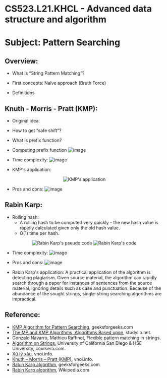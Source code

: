 # CS523.L21.KHCL - Advanced data structure and algorithm
# Subject: Pattern Searching
## Overview:
- What is “String Pattern Matching”?

- First concepts: Naive approach (Bruth Force)

- Definitions
## Knuth - Morris - Pratt (KMP):
- Original idea.
- How to get “safe shift”?
- What is prefix function?

- Computing prefix function
![image](https://user-images.githubusercontent.com/63542739/119451934-fe3ebf80-bd5f-11eb-8b40-886b9fb1e87e.png)

- Time complexity:
![image](https://user-images.githubusercontent.com/63542739/119452067-21696f00-bd60-11eb-8f2d-a5d11b349d21.png)

- KMP's application:
<p align="center">
<img src="https://user-images.githubusercontent.com/63542739/119452191-41009780-bd60-11eb-8097-fce981ec13b9.png" alt="KMP's application">
</p>

- Pros and cons:
![image](https://user-images.githubusercontent.com/63542739/119452602-be2c0c80-bd60-11eb-8abb-7c7e6568ab0e.png)

## Rabin Karp:
- Rolling hash:
  - A rolling hash to be computed very quickly - the new hash value is rapidly calculated given only the old hash value.
  - O(1) time per hash.
<p align="center">
<img src="https://user-images.githubusercontent.com/63542739/119452907-15ca7800-bd61-11eb-9dbb-310e59847a75.png" alt="Rabin Karp's pseudo code">
<img src="https://user-images.githubusercontent.com/63542739/119453028-32ff4680-bd61-11eb-806d-fc89d03ebbb3.png" alt="Rabin Karp's code">
</p>

- Time complexity:
![image](https://user-images.githubusercontent.com/63542739/119453323-82457700-bd61-11eb-90c1-8ea86f046c8d.png)

- Pros and cons:
![image](https://user-images.githubusercontent.com/63542739/119453401-95f0dd80-bd61-11eb-838d-c931d7a4dab2.png)

- Rabin Karp's application:
A practical application of the algorithm is detecting plagiarism. Given source material, the algorithm can rapidly search through a paper for instances of sentences from the source material, ignoring details such as case and punctuation. Because of the abundance of the sought strings, single-string searching algorithms are impractical.

## Reference:
- [KMP Algorithm for Pattern Searching](https://www.geeksforgeeks.org/kmp-algorithm-for-pattern-searching/), geeksforgeeks.com
- [The MP and KMP Algorithms, Algorithms Based upon](https://studylib.net/doc/7580926/chapter-6-the-mp-and-kmp-algorithms--algorithms-based-upon), studylib.net.
- Gonzalo Navarro, Mathieu Raffinot, Flexible pattern matching in strings.
- [Algorithm on Strings](https://www.coursera.org/learn/algorithms-on-strings), University of California San Diego & HSE University, coursera.com.
- [Xử lý xâu](https://vnoi.info/wiki/algo/string/basic?fbclid=IwAR3hiG5C5T6LC-Em98HMz1N9dCs2MAnLcp5OqpsbsSoGzywhXxpht_pud3c), vnoi.info.
- [Knuth – Morris – Pratt (KMP)](https://vnoi.info/wiki/translate/wcipeg/kmp), vnoi.info.
- [Rabin Karp algorithm](https://www.geeksforgeeks.org/rabin-karp-algorithm-for-pattern-searching/), geeksforgeeks.com
- [Rabin Karp algorithm](https://en.wikipedia.org/wiki/Rabin%E2%80%93Karp_algorithm), Wikipedia.com
